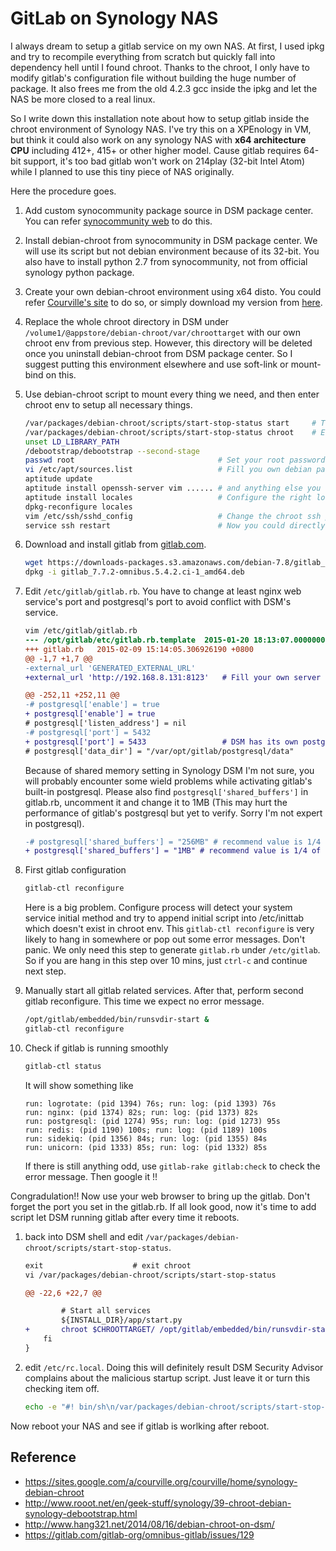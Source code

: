 # GitLab on Synology NAS

I always dream to setup a gitlab service on my own NAS. At first, I used ipkg and try to recompile everything from scratch but quickly fall into dependency hell until I found chroot. Thanks to the chroot, I only have to modify gitlab's configuration file without building the huge number of package. It also frees me from the old 4.2.3 gcc inside the ipkg and let the NAS be more closed to a real linux.

So I write down this installation note about how to setup gitlab inside the chroot environment of Synology NAS. I've try this on a XPEnology in VM, but think it could also work on any synology NAS with **x64 architecture CPU** including 412+, 415+ or other higher model. Cause gitlab requires 64-bit support, it's too bad gitlab won't work on 214play (32-bit Intel Atom) while I planned to use this tiny piece of NAS originally.


Here the procedure goes.

1.  Add custom synocommunity package source in DSM package center. You can refer [synocommunity web](https://synocommunity.com/) to do this.
2.  Install debian-chroot from synocommunity in DSM package center. We will use its script but not debian environment because of its 32-bit. You also have to install python 2.7 from synocommunity, not from official synology python package.
3.  Create your own debian-chroot environment using x64 disto. You could refer [Courville's site](https://sites.google.com/a/courville.org/courville/home/synology-debian-chroot) to do so, or simply download my version from [here](https://drive.google.com/open?id=0B4a_0yuNmR_FLVlkYXZJcFYxSWc&authuser=0).
4.  Replace the whole chroot directory in DSM under `/volume1/@appstore/debian-chroot/var/chroottarget` with our own chroot env from previous step. However, this directory will be deleted once you uninstall debian-chroot from DSM package center. So I suggest putting this environment elsewhere and use soft-link or mount-bind on this.
5.  Use debian-chroot script to mount every thing we need, and then enter chroot env to setup all necessary things.

    ```sh
    /var/packages/debian-chroot/scripts/start-stop-status start     # This script will automaticlly mount the resource chroot needs
    /var/packages/debian-chroot/scripts/start-stop-status chroot    # Enter chroot env
    unset LD_LIBRARY_PATH
    /debootstrap/debootstrap --second-stage
    passwd root                                # Set your root password
    vi /etc/apt/sources.list                   # Fill you own debian package repositories
    aptitude update
    aptitude install openssh-server vim ...... # and anything else you want to install
    aptitude install locales                   # Configure the right localesc
    dpkg-reconfigure locales
    vim /etc/ssh/sshd_config                   # Change the chroot ssh port to avoid conflict with DSM ssh server. ex: 2222
    service ssh restart                        # Now you could directly ssh into your chroot env.
    ```
6.  Download and install gitlab from [gitlab.com](https://about.gitlab.com/downloads/).
    
    ````sh
    wget https://downloads-packages.s3.amazonaws.com/debian-7.8/gitlab_7.7.2-omnibus.5.4.2.ci-1_amd64.deb
    dpkg -i gitlab_7.7.2-omnibus.5.4.2.ci-1_amd64.deb
    ````
    
7.  Edit `/etc/gitlab/gitlab.rb`. You have to change at least nginx web service's port and postgresql's port to avoid conflict with DSM's service.

    ````diff
    vim /etc/gitlab/gitlab.rb
    --- /opt/gitlab/etc/gitlab.rb.template  2015-01-20 18:13:07.000000000 +0800
    +++ gitlab.rb   2015-02-09 15:14:05.306926190 +0800
    @@ -1,7 +1,7 @@
    -external_url 'GENERATED_EXTERNAL_URL'
    +external_url 'http://192.168.8.131:8123'   # Fill your own server address, remember to change the port to other than 22

    @@ -252,11 +252,11 @@
    -# postgresql['enable'] = true
    + postgresql['enable'] = true
    # postgresql['listen_address'] = nil
    -# postgresql['port'] = 5432
    + postgresql['port'] = 5433                 # DSM has its own postgresql, changing the gitlab's postgresql port allow two postgresql instance coexist without data base pollution.
    # postgresql['data_dir'] = "/var/opt/gitlab/postgresql/data"
    ````
    Because of shared memory setting in Synology DSM I'm not sure, you will probably encounter some wield problems while activating gitlab's built-in postgresql. Please also find `postgresql['shared_buffers']` in gitlab.rb, uncomment it and change it to 1MB (This may hurt the performance of gitlab's postgresql but yet to verify. Sorry I'm not expert in postgresql).
    
    ````diff
    -# postgresql['shared_buffers'] = "256MB" # recommend value is 1/4 of total RAM, up to 14GB.
    + postgresql['shared_buffers'] = "1MB" # recommend value is 1/4 of total RAM, up to 14GB.
    ````

8.  First gitlab configuration
    
    ````sh
    gitlab-ctl reconfigure
    ````

    Here is a big problem. Configure process will detect your system service initial method and try to append initial script into /etc/inittab which doesn't exist in chroot env. This `gitlab-ctl reconfigure` is very likely to hang in somewhere or pop out some error messages. Don't panic. We only need this step to generate `gitlab.rb` under `/etc/gitlab`. So if you are hang in this step over 10 mins, just `ctrl-c` and continue next step.
    
9. Manually start all gitlab related services. After that, perform second gitlab reconfigure. This time we expect no error message.

    ````sh
    /opt/gitlab/embedded/bin/runsvdir-start &
    gitlab-ctl reconfigure
    ````

10. Check if gitlab is running smoothly

    ````sh
    gitlab-ctl status
    ````
    
    It will show something like
    
    ````
    run: logrotate: (pid 1394) 76s; run: log: (pid 1393) 76s
    run: nginx: (pid 1374) 82s; run: log: (pid 1373) 82s
    run: postgresql: (pid 1274) 95s; run: log: (pid 1273) 95s
    run: redis: (pid 1190) 100s; run: log: (pid 1189) 100s
    run: sidekiq: (pid 1356) 84s; run: log: (pid 1355) 84s
    run: unicorn: (pid 1333) 85s; run: log: (pid 1332) 85s
    ````
    
    If there is still anything odd, use `gitlab-rake gitlab:check` to check the error message. Then google it !!
    
Congradulation!! Now use your web browser to bring up the gitlab. Don't forget the port you set in the gitlab.rb. If all look good, now it's time to add script let DSM running gitlab after every time it reboots.

1.  back into DSM shell and edit `/var/packages/debian-chroot/scripts/start-stop-status`.  

    ````diff
    exit                    # exit chroot
    vi /var/packages/debian-chroot/scripts/start-stop-status
    
    @@ -22,6 +22,7 @@

            # Start all services
            ${INSTALL_DIR}/app/start.py
    +       chroot $CHROOTTARGET/ /opt/gitlab/embedded/bin/runsvdir-start &
        fi
    }
    ````
    
2.  edit `/etc/rc.local`. Doing this will definitely result DSM Security Advisor complains about the malicious startup script. Just leave it or turn this checking item off.

    ````sh
    echo -e "#! bin/sh\n/var/packages/debian-chroot/scripts/start-stop-status start " > /etc/rc.local
    ````
    
Now reboot your NAS and see if gitlab is worlking after reboot.

## Reference

*   https://sites.google.com/a/courville.org/courville/home/synology-debian-chroot
*   http://www.rooot.net/en/geek-stuff/synology/39-chroot-debian-synology-debootstrap.html
*   http://www.hang321.net/2014/08/16/debian-chroot-on-dsm/
*   https://gitlab.com/gitlab-org/omnibus-gitlab/issues/129






